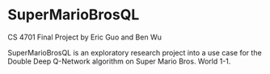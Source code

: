 # SuperMarioBrosQL
CS 4701 Final Project by Eric Guo and Ben Wu

SuperMarioBrosQL is an exploratory research project into a use case for the Double 
Deep Q-Network algorithm on Super Mario Bros. World 1-1. 
